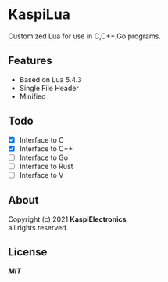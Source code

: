 # KaspiLua
Customized Lua for use in C,C++,Go programs.

## Features
- Based on Lua 5.4.3
- Single File Header
- Minified

## Todo
- [x] Interface to C
- [x] Interface to C++
- [ ] Interface to Go
- [ ] Interface to Rust
- [ ] Interface to V
## About
Copyright (c) 2021 **KaspiElectronics**, \
all rights reserved.

## License
***MIT***
